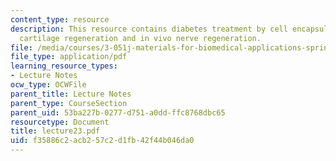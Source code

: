 ```yaml
---
content_type: resource
description: This resource contains diabetes treatment by cell encapsulation, in vitro
  cartilage regeneration and in vivo nerve regeneration.
file: /media/courses/3-051j-materials-for-biomedical-applications-spring-2006/f35886c2acb257c2d1fb42f44b046da0_lecture23.pdf
file_type: application/pdf
learning_resource_types:
- Lecture Notes
ocw_type: OCWFile
parent_title: Lecture Notes
parent_type: CourseSection
parent_uid: 53ba227b-0277-d751-a0dd-ffc8768dbc65
resourcetype: Document
title: lecture23.pdf
uid: f35886c2-acb2-57c2-d1fb-42f44b046da0
---
```


